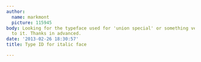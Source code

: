 ```yaml
---
author:
  name: markmont
  picture: 115945
body: Looking for the typeface used for 'union special' or something very very close
  to it. Thanks in advanced.
date: '2013-02-26 18:30:57'
title: Type ID for italic face

---
```

